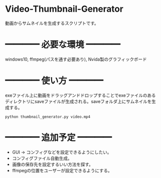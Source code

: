 # Video-Thumbnail-Generator
動画からサムネイルを生成するスクリプトです。 
# ━━━━ 必要な環境 ━━━━  
windows10, ffmpeg(パスを通す必要あり), Nvida製のグラフィックボード
# ━━━━  使い方  ━━━━  
exeファイル上に動画をドラッグアンドドロップすることでexeファイルのあるディレクトリにsaveファイルが生成される。saveフォルダ上にサムネイルを生成する。
```console
python thumbnail_generator.py video.mp4
```

# ━━━━ 追加予定 ━━━━
- GUI -> コンフィグなどを設定できるようにしたい。
- コンフィグファイル自動生成。
- 画像の保存先を設定するいい方法を探す。
- ffmpegの位置をユーザーが設定できるようにする。
